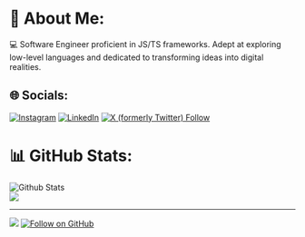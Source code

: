 # 💫 About Me:
💻 Software Engineer proficient in JS/TS frameworks. Adept at exploring low-level languages and dedicated to transforming ideas into digital realities. 


## 🌐 Socials:
[![Instagram](https://img.shields.io/badge/Instagram-%23E4405F.svg?logo=Instagram&logoColor=white)](https://instagram.com/uru.exe) [![LinkedIn](https://img.shields.io/badge/LinkedIn-%230077B5.svg?logo=linkedin&logoColor=white)](https://www.linkedin.com/in/lukaurushadze/) [![X (formerly Twitter) Follow](https://img.shields.io/twitter/follow/code0a)](https://x.com/code0a)

# 📊 GitHub Stats:
![Github Stats](https://github-readme-streak-stats.herokuapp.com/?user=u2ru&theme=light)
<br/>
![](https://myreadme.vercel.app/api/embed/u2ru?panels=userstatistics)

---
![](https://visitcount.itsvg.in/api?id=u2ru&icon=5&color=3)
[![Follow on GitHub](https://img.shields.io/github/followers/u2ru?color=236ad3&style=for-the-badge&logo=github&label=Follow)](https://github.com/u2ru)

